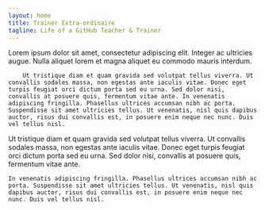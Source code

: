```yaml
---
layout: home
title: Trainer Extra-ordinaire 
tagline: Life of a GitHub Teacher & Trainer
---
```



<div class="row-fluid">
  <div class="span6">
    <p class="lead">Lorem ipsum dolor sit amet, consectetur adipiscing elit. Integer ac ultricies augue. Nulla aliquet lorem et magna aliquet eu commodo mauris interdum.</p>

		Ut tristique diam et quam gravida sed volutpat tellus viverra. Ut convallis sodales massa, non egestas ante iaculis vitae. Donec eget turpis feugiat orci dictum porta sed eu urna. Sed dolor nisi, convallis at posuere quis, fermentum vitae ante. In venenatis adipiscing fringilla. Phasellus ultrices accumsan nibh ac porta. Suspendisse sit amet ultricies tellus. Ut venenatis, nisl quis dapibus auctor, risus dui convallis est, in posuere enim neque nec nunc. Duis vel tellus nisl. 
  </div>
  <div class="span6">
    Ut tristique diam et quam gravida sed volutpat tellus viverra. Ut convallis sodales massa, non egestas ante iaculis vitae. Donec eget turpis feugiat orci dictum porta sed eu urna. Sed dolor nisi, convallis at posuere quis, fermentum vitae ante. 

    

    In venenatis adipiscing fringilla. Phasellus ultrices accumsan nibh ac porta. Suspendisse sit amet ultricies tellus. Ut venenatis, nisl quis dapibus auctor, risus dui convallis est, in posuere enim neque nec nunc. Duis vel tellus nisl. 
  </div>
</div>







